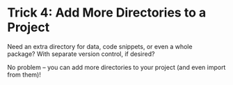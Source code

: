 # Trick 4: Add More Directories to a Project

Need an extra directory for data, code snippets, or even a whole  
package? With separate version control, if desired?

No problem – you can add more directories to your project (and even
import from them)!

